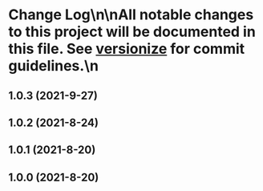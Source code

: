 # Change Log\n\nAll notable changes to this project will be documented in this file. See [versionize](https://github.com/saintedlama/versionize) for commit guidelines.\n
<a name="1.0.3"></a>
## 1.0.3 (2021-9-27)

<a name="1.0.2"></a>
## 1.0.2 (2021-8-24)

<a name="1.0.1"></a>
## 1.0.1 (2021-8-20)

<a name="1.0.0"></a>
## 1.0.0 (2021-8-20)

